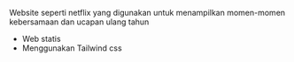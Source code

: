 Website seperti netflix yang digunakan untuk menampilkan momen-momen kebersamaan dan ucapan ulang tahun
- Web statis
- Menggunakan Tailwind css
